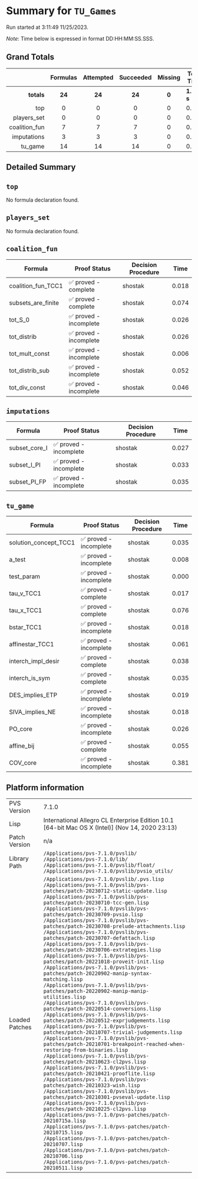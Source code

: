 # Summary for `TU_Games`
Run started at 3:11:49 11/25/2023.

_Note_: Time below is expressed in format DD:HH:MM:SS.SSS.
## Grand Totals 
|            | Formulas | Attempted | Succeeded | Missing | Total Time |
| ---:       | :---:    | :---:     | :---:     | :---:   | ---        |
| **totals** | **24**   | **24**    | **24**    | **0**  | **1.130 s**   |
|top|0|0|0|0|0.000|
|players_set|0|0|0|0|0.000|
|coalition_fun|7|7|7|0|0.248|
|imputations|3|3|3|0|0.095|
|tu_game|14|14|14|0|0.787|
## Detailed Summary 
## `top`
No formula declaration found.
## `players_set`
No formula declaration found.
## `coalition_fun`

| Formula | Proof Status | Decision Procedure | Time |
| ---     | ---          | ---                | ---  |
|coalition_fun_TCC1|✅ proved - complete|shostak|0.018|
|subsets_are_finite|✅ proved - complete|shostak|0.074|
|tot_S_0|✅ proved - incomplete|shostak|0.026|
|tot_distrib|✅ proved - incomplete|shostak|0.026|
|tot_mult_const|✅ proved - incomplete|shostak|0.006|
|tot_distrib_sub|✅ proved - incomplete|shostak|0.052|
|tot_div_const|✅ proved - incomplete|shostak|0.046|

## `imputations`

| Formula | Proof Status | Decision Procedure | Time |
| ---     | ---          | ---                | ---  |
|subset_core_I|✅ proved - incomplete|shostak|0.027|
|subset_I_PI|✅ proved - incomplete|shostak|0.033|
|subset_PI_FP|✅ proved - incomplete|shostak|0.035|

## `tu_game`

| Formula | Proof Status | Decision Procedure | Time |
| ---     | ---          | ---                | ---  |
|solution_concept_TCC1|✅ proved - incomplete|shostak|0.035|
|a_test|✅ proved - incomplete|shostak|0.008|
|test_param|✅ proved - incomplete|shostak|0.000|
|tau_v_TCC1|✅ proved - complete|shostak|0.017|
|tau_x_TCC1|✅ proved - complete|shostak|0.076|
|bstar_TCC1|✅ proved - incomplete|shostak|0.018|
|affinestar_TCC1|✅ proved - incomplete|shostak|0.061|
|interch_impl_desir|✅ proved - complete|shostak|0.038|
|interch_is_sym|✅ proved - complete|shostak|0.035|
|DES_implies_ETP|✅ proved - incomplete|shostak|0.019|
|SIVA_implies_NE|✅ proved - incomplete|shostak|0.018|
|PO_core|✅ proved - incomplete|shostak|0.026|
|affine_bij|✅ proved - complete|shostak|0.055|
|COV_core|✅ proved - incomplete|shostak|0.381|
## Platform information 
|  |  |
|---|---|
| PVS Version | 7.1.0 |
| Lisp| International Allegro CL Enterprise Edition 10.1 [64-bit Mac OS X (Intel)] (Nov 14, 2020 23:13)|
| Patch Version| n/a|
| Library Path| `/Applications/pvs-7.1.0/pvslib/`<br/>`/Applications/pvs-7.1.0/lib/`<br/>`/Applications/pvs-7.1.0/pvslib/float/`<br/>`/Applications/pvs-7.1.0/pvslib/pvsio_utils/`|
| Loaded Patches | `/Applications/pvs-7.1.0/pvslib/.pvs.lisp`<br/>`/Applications/pvs-7.1.0/pvslib/pvs-patches/patch-20230712-static-update.lisp`<br/>`/Applications/pvs-7.1.0/pvslib/pvs-patches/patch-20230710-tcc-gen.lisp`<br/>`/Applications/pvs-7.1.0/pvslib/pvs-patches/patch-20230709-pvsio.lisp`<br/>`/Applications/pvs-7.1.0/pvslib/pvs-patches/patch-20230708-prelude-attachments.lisp`<br/>`/Applications/pvs-7.1.0/pvslib/pvs-patches/patch-20230707-defattach.lisp`<br/>`/Applications/pvs-7.1.0/pvslib/pvs-patches/patch-20230706-extrategies.lisp`<br/>`/Applications/pvs-7.1.0/pvslib/pvs-patches/patch-20221018-proveit-init.lisp`<br/>`/Applications/pvs-7.1.0/pvslib/pvs-patches/patch-20220902-manip-syntax-matching.lisp`<br/>`/Applications/pvs-7.1.0/pvslib/pvs-patches/patch-20220902-manip-manip-utilities.lisp`<br/>`/Applications/pvs-7.1.0/pvslib/pvs-patches/patch-20220514-conversions.lisp`<br/>`/Applications/pvs-7.1.0/pvslib/pvs-patches/patch-20220512-exprjudgements.lisp`<br/>`/Applications/pvs-7.1.0/pvslib/pvs-patches/patch-20210707-trivial-judgements.lisp`<br/>`/Applications/pvs-7.1.0/pvslib/pvs-patches/patch-20210701-breakpoint-reached-when-restoring-from-binaries.lisp`<br/>`/Applications/pvs-7.1.0/pvslib/pvs-patches/patch-20210623-cl2pvs.lisp`<br/>`/Applications/pvs-7.1.0/pvslib/pvs-patches/patch-20210421-prooflite.lisp`<br/>`/Applications/pvs-7.1.0/pvslib/pvs-patches/patch-20210323-wish.lisp`<br/>`/Applications/pvs-7.1.0/pvslib/pvs-patches/patch-20210301-pvseval-update.lisp`<br/>`/Applications/pvs-7.1.0/pvslib/pvs-patches/patch-20210225-cl2pvs.lisp`<br/>`/Applications/pvs-7.1.0/pvs-patches/patch-20210715a.lisp`<br/>`/Applications/pvs-7.1.0/pvs-patches/patch-20210715.lisp`<br/>`/Applications/pvs-7.1.0/pvs-patches/patch-20210707.lisp`<br/>`/Applications/pvs-7.1.0/pvs-patches/patch-20210706.lisp`<br/>`/Applications/pvs-7.1.0/pvs-patches/patch-20210511.lisp`|
